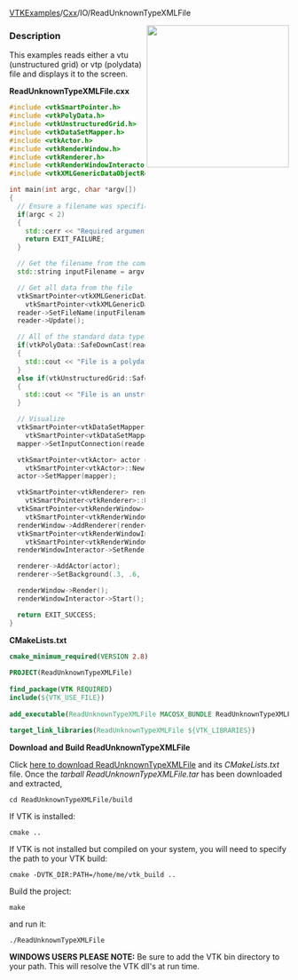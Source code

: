 [VTKExamples](/index/)/[Cxx](/Cxx)/IO/ReadUnknownTypeXMLFile

<img align="right" src="https://github.com/lorensen/VTKExamples/blob/gh-pages/Testing/Baseline/IO/TestReadUnknownTypeXMLFile.png?raw=true" width="256" />

### Description
This examples reads either a vtu (unstructured grid) or vtp (polydata) file and displays it to the screen.

**ReadUnknownTypeXMLFile.cxx**
```c++
#include <vtkSmartPointer.h>
#include <vtkPolyData.h>
#include <vtkUnstructuredGrid.h>
#include <vtkDataSetMapper.h>
#include <vtkActor.h>
#include <vtkRenderWindow.h>
#include <vtkRenderer.h>
#include <vtkRenderWindowInteractor.h>
#include <vtkXMLGenericDataObjectReader.h>

int main(int argc, char *argv[])
{
  // Ensure a filename was specified
  if(argc < 2)
  {
    std::cerr << "Required arguments: InputFilename" << std::endl;
    return EXIT_FAILURE;
  }

  // Get the filename from the command line
  std::string inputFilename = argv[1];

  // Get all data from the file
  vtkSmartPointer<vtkXMLGenericDataObjectReader> reader =
    vtkSmartPointer<vtkXMLGenericDataObjectReader>::New();
  reader->SetFileName(inputFilename.c_str());
  reader->Update();

  // All of the standard data types can be checked and obtained like this:
  if(vtkPolyData::SafeDownCast(reader->GetOutput()))
  {
    std::cout << "File is a polydata" << std::endl;
  }
  else if(vtkUnstructuredGrid::SafeDownCast(reader->GetOutput()))
  {
    std::cout << "File is an unstructured grid" << std::endl;
  }

  // Visualize
  vtkSmartPointer<vtkDataSetMapper> mapper =
    vtkSmartPointer<vtkDataSetMapper>::New();
  mapper->SetInputConnection(reader->GetOutputPort());

  vtkSmartPointer<vtkActor> actor =
    vtkSmartPointer<vtkActor>::New();
  actor->SetMapper(mapper);

  vtkSmartPointer<vtkRenderer> renderer =
    vtkSmartPointer<vtkRenderer>::New();
  vtkSmartPointer<vtkRenderWindow> renderWindow =
    vtkSmartPointer<vtkRenderWindow>::New();
  renderWindow->AddRenderer(renderer);
  vtkSmartPointer<vtkRenderWindowInteractor> renderWindowInteractor =
    vtkSmartPointer<vtkRenderWindowInteractor>::New();
  renderWindowInteractor->SetRenderWindow(renderWindow);

  renderer->AddActor(actor);
  renderer->SetBackground(.3, .6, .3); // Background color green

  renderWindow->Render();
  renderWindowInteractor->Start();

  return EXIT_SUCCESS;
}
```
**CMakeLists.txt**
```cmake
cmake_minimum_required(VERSION 2.8)
 
PROJECT(ReadUnknownTypeXMLFile)
 
find_package(VTK REQUIRED)
include(${VTK_USE_FILE})
 
add_executable(ReadUnknownTypeXMLFile MACOSX_BUNDLE ReadUnknownTypeXMLFile.cxx)
 
target_link_libraries(ReadUnknownTypeXMLFile ${VTK_LIBRARIES})
```

**Download and Build ReadUnknownTypeXMLFile**

Click [here to download ReadUnknownTypeXMLFile](https://github.com/lorensen/VTKWikiExamplesTarballs/raw/master/ReadUnknownTypeXMLFile.tar) and its *CMakeLists.txt* file.
Once the *tarball ReadUnknownTypeXMLFile.tar* has been downloaded and extracted,
```
cd ReadUnknownTypeXMLFile/build 
```
If VTK is installed:
```
cmake ..
```
If VTK is not installed but compiled on your system, you will need to specify the path to your VTK build:
```
cmake -DVTK_DIR:PATH=/home/me/vtk_build ..
```
Build the project:
```
make
```
and run it:
```
./ReadUnknownTypeXMLFile
```
**WINDOWS USERS PLEASE NOTE:** Be sure to add the VTK bin directory to your path. This will resolve the VTK dll's at run time.

